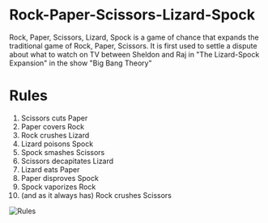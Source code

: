 # Rock-Paper-Scissors-Lizard-Spock
Rock, Paper, Scissors, Lizard, Spock is a game of chance that expands the traditional game of Rock, Paper, Scissors. It is first used to settle a dispute about what to watch on TV between Sheldon and Raj in "The Lizard-Spock Expansion" in the show "Big Bang Theory"

# Rules
1. Scissors cuts Paper
2. Paper covers Rock
3. Rock crushes Lizard
4. Lizard poisons Spock
5. Spock smashes Scissors
6. Scissors decapitates Lizard
7. Lizard eats Paper
8. Paper disproves Spock
9. Spock vaporizes Rock
10. (and as it always has) Rock crushes Scissors

![Rules](https://static.wikia.nocookie.net/bigbangtheory/images/7/7d/RPSLS.png/revision/latest?cb=20120822205915)
